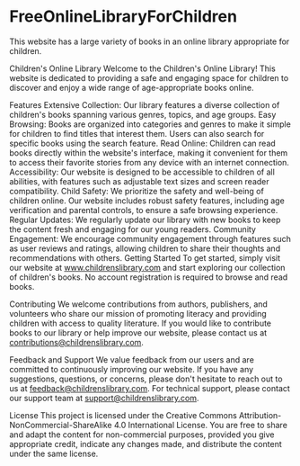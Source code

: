 # FreeOnlineLibraryForChildren
This website has a large variety of books in an online library appropriate for children.

 Children's Online Library
Welcome to the Children's Online Library! This website is dedicated to providing a safe and engaging space for children to discover and enjoy a wide range of age-appropriate books online.

Features
Extensive Collection: Our library features a diverse collection of children's books spanning various genres, topics, and age groups.
Easy Browsing: Books are organized into categories and genres to make it simple for children to find titles that interest them. Users can also search for specific books using the search feature.
Read Online: Children can read books directly within the website's interface, making it convenient for them to access their favorite stories from any device with an internet connection.
Accessibility: Our website is designed to be accessible to children of all abilities, with features such as adjustable text sizes and screen reader compatibility.
Child Safety: We prioritize the safety and well-being of children online. Our website includes robust safety features, including age verification and parental controls, to ensure a safe browsing experience.
Regular Updates: We regularly update our library with new books to keep the content fresh and engaging for our young readers.
Community Engagement: We encourage community engagement through features such as user reviews and ratings, allowing children to share their thoughts and recommendations with others.
Getting Started
To get started, simply visit our website at www.childrenslibrary.com and start exploring our collection of children's books. No account registration is required to browse and read books.

Contributing
We welcome contributions from authors, publishers, and volunteers who share our mission of promoting literacy and providing children with access to quality literature. If you would like to contribute books to our library or help improve our website, please contact us at contributions@childrenslibrary.com.

Feedback and Support
We value feedback from our users and are committed to continuously improving our website. If you have any suggestions, questions, or concerns, please don't hesitate to reach out to us at feedback@childrenslibrary.com. For technical support, please contact our support team at support@childrenslibrary.com.

License
This project is licensed under the Creative Commons Attribution-NonCommercial-ShareAlike 4.0 International License. You are free to share and adapt the content for non-commercial purposes, provided you give appropriate credit, indicate any changes made, and distribute the content under the same license.
